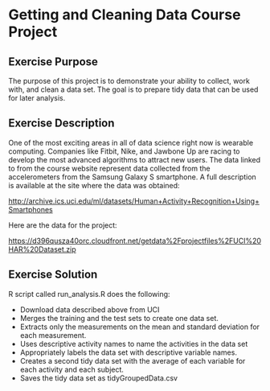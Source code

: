 Getting and Cleaning Data Course Project
================

Exercise Purpose
----------------

The purpose of this project is to demonstrate your ability to collect, work with, and clean a data set. The goal is to prepare tidy data that can be used for later analysis.

Exercise Description
--------------------

One of the most exciting areas in all of data science right now is wearable computing. Companies like Fitbit, Nike, and Jawbone Up are racing to develop the most advanced algorithms to attract new users. The data linked to from the course website represent data collected from the accelerometers from the Samsung Galaxy S smartphone. A full description is available at the site where the data was obtained:

<http://archive.ics.uci.edu/ml/datasets/Human+Activity+Recognition+Using+Smartphones>

Here are the data for the project:

<https://d396qusza40orc.cloudfront.net/getdata%2Fprojectfiles%2FUCI%20HAR%20Dataset.zip>

Exercise Solution
-----------------

R script called run\_analysis.R does the following:

-   Download data described above from UCI
-   Merges the training and the test sets to create one data set.
-   Extracts only the measurements on the mean and standard deviation for each measurement.
-   Uses descriptive activity names to name the activities in the data set
-   Appropriately labels the data set with descriptive variable names.
-   Creates a second tidy data set with the average of each variable for each activity and each subject.
-   Saves the tidy data set as tidyGroupedData.csv
